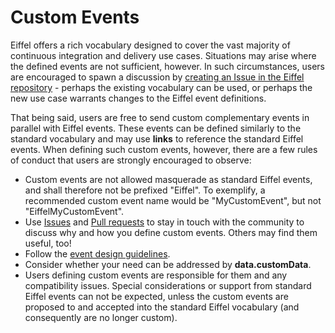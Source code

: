 # Custom Events
Eiffel offers a rich vocabulary designed to cover the vast majority of continuous integration and delivery use cases. Situations may arise where the defined events are not sufficient, however. In such circumstances, users are encouraged to spawn a discussion by [creating an Issue in the Eiffel repository](https://github.com/Ericsson/eiffel/issues) - perhaps the existing vocabulary can be used, or perhaps the new use case warrants changes to the Eiffel event definitions.

That being said, users are free to send custom complementary events in parallel with Eiffel events. These events can be defined similarly to the standard vocabulary and may use __links__ to reference the standard Eiffel events. When defining such custom events, however, there are a few rules of conduct that users are strongly encouraged to observe:

* Custom events are not allowed masquerade as standard Eiffel events, and shall therefore not be prefixed "Eiffel". To exemplify, a recommended custom event name would be "MyCustomEvent", but not "EiffelMyCustomEvent".
* Use [Issues](https://github.com/Ericsson/eiffel/issues) and [Pull requests](https://github.com/Ericsson/eiffel/pulls) to stay in touch with the community to discuss why and how you define custom events. Others may find them useful, too!
* Follow the [event design guidelines](./event-design-guidelines.md).
* Consider whether your need can be addressed by __data.customData__.
* Users defining custom events are responsible for them and any compatibility issues. Special considerations or support from standard Eiffel events can not be expected, unless the custom events are proposed to and accepted into the standard Eiffel vocabulary (and consequently are no longer custom).